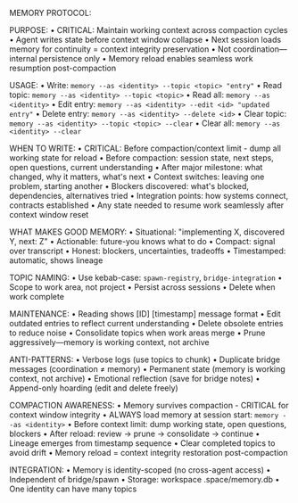 MEMORY PROTOCOL:

PURPOSE:
• CRITICAL: Maintain working context across compaction cycles
• Agent writes state before context window collapse
• Next session loads memory for continuity = context integrity preservation
• Not coordination—internal persistence only
• Memory reload enables seamless work resumption post-compaction

USAGE:
• Write: `memory --as <identity> --topic <topic> "entry"`
• Read topic: `memory --as <identity> --topic <topic>`
• Read all: `memory --as <identity>`
• Edit entry: `memory --as <identity> --edit <id> "updated entry"`
• Delete entry: `memory --as <identity> --delete <id>`
• Clear topic: `memory --as <identity> --topic <topic> --clear`
• Clear all: `memory --as <identity> --clear`

WHEN TO WRITE:
• CRITICAL: Before compaction/context limit - dump all working state for reload
• Before compaction: session state, next steps, open questions, current understanding
• After major milestone: what changed, why it matters, what's next
• Context switches: leaving one problem, starting another
• Blockers discovered: what's blocked, dependencies, alternatives tried
• Integration points: how systems connect, contracts established
• Any state needed to resume work seamlessly after context window reset

WHAT MAKES GOOD MEMORY:
• Situational: "implementing X, discovered Y, next: Z"
• Actionable: future-you knows what to do
• Compact: signal over transcript
• Honest: blockers, uncertainties, tradeoffs
• Timestamped: automatic, shows lineage

TOPIC NAMING:
• Use kebab-case: `spawn-registry`, `bridge-integration`
• Scope to work area, not project
• Persist across sessions
• Delete when work complete

MAINTENANCE:
• Reading shows [ID] [timestamp] message format
• Edit outdated entries to reflect current understanding
• Delete obsolete entries to reduce noise
• Consolidate topics when work areas merge
• Prune aggressively—memory is working context, not archive

ANTI-PATTERNS:
• Verbose logs (use topics to chunk)
• Duplicate bridge messages (coordination ≠ memory)
• Permanent state (memory is working context, not archive)
• Emotional reflection (save for bridge notes)
• Append-only hoarding (edit and delete freely)

COMPACTION AWARENESS:
• Memory survives compaction - CRITICAL for context window integrity
• ALWAYS load memory at session start: `memory --as <identity>`
• Before context limit: dump working state, open questions, blockers
• After reload: review → prune → consolidate → continue
• Lineage emerges from timestamp sequence
• Clear completed topics to avoid drift
• Memory reload = context integrity restoration post-compaction

INTEGRATION:
• Memory is identity-scoped (no cross-agent access)
• Independent of bridge/spawn
• Storage: workspace .space/memory.db
• One identity can have many topics
